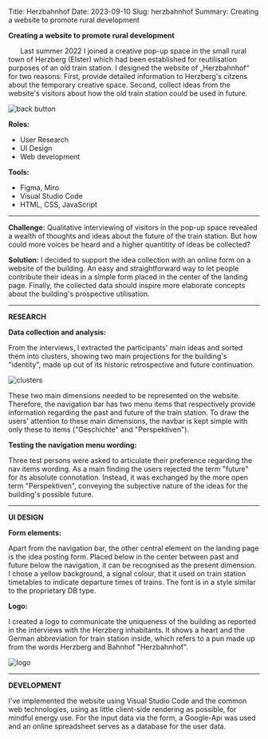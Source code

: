 Title: Herzbahnhof
Date: 2023-09-10
Slug: herzbahnhof
Summary: Creating a website to promote rural development 

**Creating a website to promote rural development** 

&nbsp;&nbsp;&nbsp;&nbsp;&nbsp;&nbsp;Last summer 2022 I joined a creative pop-up space in the small rural town of Herzberg (Elster) which had been established for reutilisation purposes of an old train station. I designed the website of „Herzbahnhof“ for two reasons:
First, provide detailed information to Herzberg's citzens about the temporary creative space.
Second, collect ideas from the website's visitors about how the old train station could be used in future.

![back button](/images/herzbahnhof3.png "image of Herzbahnhof landing page")

**Roles:**

+ User Research 
+ UI Design
+ Web development

**Tools:**

+ Figma, Miro
+ Visual Studio Code
+ HTML, CSS, JavaScript

-----------

**Challenge:**
Qualitative interviewing of visitors in the pop-up space revealed a wealth of thoughts and ideas about the future of the train station. But how could more voices be heard and a higher quantitity of ideas be collected? 

**Solution:**
I decided to support the idea collection with an online form on a website of the building. An easy and straightforward way to let people contribute their ideas in a simple form placed in the center of the landing page. Finally, the collected data should inspire more elaborate concepts about the building's prospective utilisation.

----

**RESEARCH**

**Data collection and analysis:**

From the interviews, I extracted the participants' main ideas and sorted them into clusters, showing two main projections for the building's "identity", made up out of its historic retrospective and future continuation. 

![clusters](/images/miro1.png "idea clusters past future")

These two main dimensions needed to be represented on the website. Therefore, the navigation bar has two menu items that respectively provide information regarding the past and future of the train station. To draw the users' attention to these main dimensions, the navbar is kept simple with only these to items ("Geschichte" and "Perspektiven"). 

**Testing the navigation menu wording:**

Three test persons were asked to articulate their preference regarding the nav items wording. As a main finding the users rejected the term "future" for its absolute connotation. Instead, it was exchanged by the more open term "Perspektiven", conveying the subjective nature of the ideas for the building's possible future.

----

**UI DESIGN**

**Form elements:**

Apart from the navigation bar, the other central element on the landing page is the idea posting form. Placed below in the center between past and future below the navigation, it can be recognised as the present dimension. I chose a yellow background, a signal colour, that it used on train station timetables to indicate departure times of trains. The font is in a style similar to the proprietary DB type. 

**Logo:**

I created a logo to communicate the uniqueness of the building as reported in the interviews with the Herzberg inhabitants. It shows a heart and the German abbreviation for train station inside, which refers to a pun made up from the words Herzberg and Bahnhof "Herzbahnhof". 

![logo](/images/logo1.png "herzbhf logo")

----

**DEVELOPMENT**

I've implemented the website using Visual Studio Code and the common web technologies, using as little client-side rendering as possible, for mindful energy use. For the input data via the form, a Google-Api was used and an online spreadsheet serves as a database for the user data.
